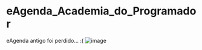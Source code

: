 # eAgenda_Academia_do_Programador
eAgenda antigo foi perdido...
:(
![image](https://user-images.githubusercontent.com/91075515/163627859-6038aee3-5c85-4640-8f5f-707453c02a1f.png)
